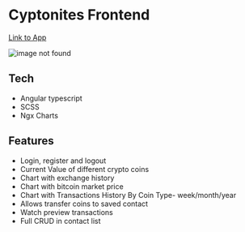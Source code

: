 # Cyptonites Frontend
<a href="https://cryptonites.herokuapp.com/#/" target="blank">Link to App</a>

![image not found](https://res.cloudinary.com/trellox/image/upload/v1657785929/github%20-%20readme/crypto_hhv0sa.jpg)

## Tech
- Angular typescript
- SCSS
- Ngx Charts

## Features
- Login, register and logout
- Current Value of different crypto coins
- Chart with exchange history
- Chart with bitcoin market price
- Chart with Transactions History By Coin Type- week/month/year
- Allows transfer coins to saved contact
- Watch preview transactions
- Full CRUD in contact list
